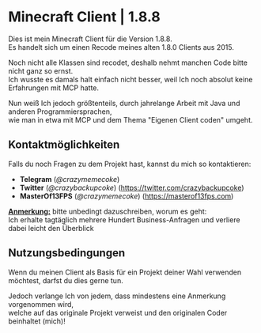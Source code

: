 # Minecraft Client | 1.8.8
Dies ist mein Minecraft Client für die Version 1.8.8.\
Es handelt sich um einen Recode meines alten 1.8.0 Clients aus 2015.

Noch nicht alle Klassen sind recodet, deshalb nehmt manchen Code bitte nicht ganz so ernst.\
Ich wusste es damals halt einfach nicht besser, weil Ich noch absolut keine Erfahrungen mit MCP hatte.

Nun weiß Ich jedoch größtenteils, durch jahrelange Arbeit mit Java und anderen Programmiersprachen,\
wie man in etwa mit MCP und dem Thema "Eigenen Client coden" umgeht.

## Kontaktmöglichkeiten
Falls du noch Fragen zu dem Projekt hast, kannst du mich so kontaktieren:

 - <b>Telegram</b> (<i>@crazymemecoke</i>)
 - <b>Twitter</b> (<i>@crazybackupcoke</i>) (https://twitter.com/crazybackupcoke)
 - <b>MasterOf13FPS</b> (<i>@crazymemecoke</i>) (https://masterof13fps.com)
 
 <b><u>Anmerkung:</u></b> bitte unbedingt dazuschreiben, worum es geht:\
 Ich erhalte tagtäglich mehrere Hundert Business-Anfragen und verliere dabei leicht den Überblick
 
 ## Nutzungsbedingungen
 Wenn du meinen Client als Basis für ein Projekt deiner Wahl verwenden möchtest, darfst du dies gerne tun.
 
 Jedoch verlange Ich von jedem, dass mindestens eine Anmerkung vorgenommen wird,\
 welche auf das originale Projekt verweist und den originalen Coder beinhaltet (mich)!